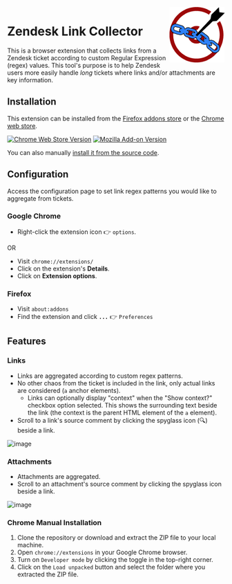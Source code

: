 <img src="https://github.com/BagToad/Zendesk-Link-Collector/blob/d05f079bb994524c10e1cb0766ec593d7b3817d0/icons/zlc-icon-128x128.png" align="right">

# Zendesk Link Collector 

This is a browser extension that collects links from a Zendesk ticket according to custom Regular Expression (regex) values. This tool's purpose is to help Zendesk users more easily handle _long_ tickets where links and/or attachments are key information.

## Installation
This extension can be installed from the [Firefox addons store](https://addons.mozilla.org/en-CA/firefox/addon/zendesk-link-collector/) or the [Chrome web store](https://chrome.google.com/webstore/detail/zendesk-link-collector/nckhapficnbbmcpapjnnegpagfcbjpja).

[![Chrome Web Store Version](https://img.shields.io/chrome-web-store/v/nckhapficnbbmcpapjnnegpagfcbjpja?logo=Google%20Chrome)](https://chrome.google.com/webstore/detail/zendesk-link-collector/nckhapficnbbmcpapjnnegpagfcbjpja) [![Mozilla Add-on Version](https://img.shields.io/amo/v/zendesk-link-collector?logo=Firefox)](https://addons.mozilla.org/en-CA/firefox/addon/zendesk-link-collector/)

You can also manually [install it from the source code](#chrome-manual-installation).

## Configuration
Access the configuration page to set link regex patterns you would like to aggregate from tickets.

### Google Chrome
- Right-click the extension icon 👉 `options`.

OR

- Visit `chrome://extensions/`
- Click on the extension's **Details**.
- Click on **Extension options**.

### Firefox
- Visit `about:addons`
- Find the extension and click **`...`** 👉 `Preferences`

## Features

### Links
- Links are aggregated according to custom regex patterns.
- No other chaos from the ticket is included in the link, only actual links are considered (`a` anchor elements).
    - Links can optionally display "context" when the "Show context?" checkbox option selected. This shows the surrounding text beside the link (the context is the parent HTML element of the `a` element).  
- Scroll to a link's source comment by clicking the spyglass icon (🔍) beside a link.

![image](https://github.com/BagToad/Zendesk-Link-Collector/assets/47394200/f3731ef8-83f5-4419-b266-7a51ec70837c)


### Attachments
- Attachments are aggregated.
- Scroll to an attachment's source comment by clicking the spyglass icon beside a link.

![image](https://github.com/BagToad/Zendesk-Link-Collector/assets/47394200/f80331fa-e72a-4df0-8970-ac2e4033c4d4)

### Chrome Manual Installation
1.  Clone the repository or download and extract the ZIP file to your local machine.
2.  Open `chrome://extensions` in your Google Chrome browser.
3.  Turn on `Developer mode` by clicking the toggle in the top-right corner.
4.  Click on the `Load unpacked` button and select the folder where you extracted the ZIP file.


